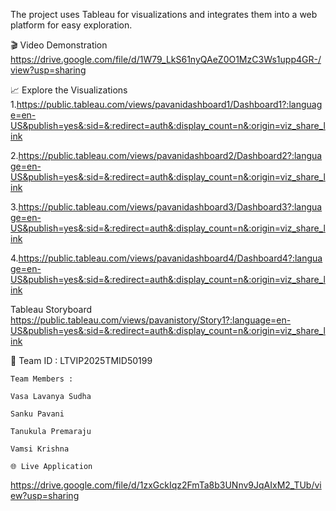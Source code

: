 The project uses Tableau for visualizations and integrates them into a web platform for easy exploration.

🎬 Video Demonstration https://drive.google.com/file/d/1W79_LkS61nyQAeZ0O1MzC3Ws1upp4GR-/view?usp=sharing

📈 Explore the Visualizations 
1.https://public.tableau.com/views/pavanidashboard1/Dashboard1?:language=en-US&publish=yes&:sid=&:redirect=auth&:display_count=n&:origin=viz_share_link

2.https://public.tableau.com/views/pavanidashboard2/Dashboard2?:language=en-US&publish=yes&:sid=&:redirect=auth&:display_count=n&:origin=viz_share_link

3.https://public.tableau.com/views/pavanidashboard3/Dashboard3?:language=en-US&publish=yes&:sid=&:redirect=auth&:display_count=n&:origin=viz_share_link

4.https://public.tableau.com/views/pavanidashboard4/Dashboard4?:language=en-US&publish=yes&:sid=&:redirect=auth&:display_count=n&:origin=viz_share_link

Tableau Storyboard https://public.tableau.com/views/pavanistory/Story1?:language=en-US&publish=yes&:sid=&:redirect=auth&:display_count=n&:origin=viz_share_link

👥 Team ID : LTVIP2025TMID50199

    Team Members :
    
    Vasa Lavanya Sudha
    
    Sanku Pavani
    
    Tanukula Premaraju
    
    Vamsi Krishna

    🌐 Live Application
https://drive.google.com/file/d/1zxGckIqz2FmTa8b3UNnv9JqAIxM2_TUb/view?usp=sharing

